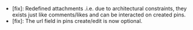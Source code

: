 - [fix]: Redefined attachments .i.e. due to architectural constraints, they exists just like comments/likes and can be interacted on created pins.
- [fix]: The url field in pins create/edit is now optional.

